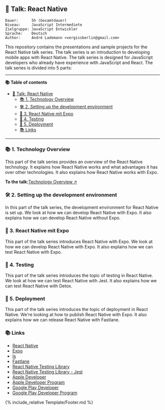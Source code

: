 ## 💬 Talk: React Native

```text
Dauer:      5h (Gesamtdauer)
Niveau:     JavaScript Intermediete
Zielgruppe: JavaScript Entwickler
Sprache:    Deutsch
Author:     André Lademann <vergissberlin@gmail.com>
```

This repository contains the presentations and sample projects for the React Native talk series. The talk series is an introduction to developing mobile apps with React Native. The talk series is designed for JavaScript developers who already have experience with JavaScript and React. The talk series is divided into 5 parts:

* * *

**📚 Table of contents**

-   [💬 Talk: React Native](#-talk-react-native)
    -   [📚 1. Technology Overview](#-1-technologie-überblick)
    -   [🛠 2. Setting up the development environment](#-2-einrichtung-der-entwicklungsumgebung)
    -   [📱 3. React Native mit Expo](#-3-react-native-mit-expo)
    -   [🧪 4. Testing](#-4-testing)
    -   [🚀 5. Deployment](#-5-deployment)
    -   [📚 Links](#-links)

* * *

### 📚 1. Technology Overview

This part of the talk series provides an overview of the React Native technology. It explains how React Native works and what advantages it has over other technologies. It also explains how React Native works with Expo.

**To the talk:**[Technology Overview ↗](./Talks/01_technology.md)

### 🛠 2. Setting up the development environment

In this part of the talk series, the development environment for React Native is set up. We look at how we can develop React Native with Expo. It also explains how we can develop React Native without Expo.

### 📱 3. React Native mit Expo

This part of the talk series introduces React Native with Expo. We look at how we can develop React Native with Expo. It also explains how we can test React Native with Expo.

### 🧪 4. Testing

This part of the talk series introduces the topic of testing in React Native. We look at how we can test React Native with Jest. It also explains how we can test React Native with Detox.

### 🚀 5. Deployment

This part of the talk series introduces the topic of deployment in React Native. We're looking at how to publish React Native with Expo. It also explains how we can release React Native with Fastlane.

### 📚 Links

-   [React Native](https://reactnative.dev/)
-   [Expo](https://expo.io/)
-   [Is](https://jestjs.io/)
-   [Fastlane](https://fastlane.tools/)
-   [React Native Testing Library](https://callstack.github.io/react-native-testing-library/)
-   [React Native Testing Library - Jest](https://callstack.github.io/react-native-testing-library/docs/api-jest)
-   [Apple Developer](https://developer.apple.com/)
-   [Apple Developer Program](https://developer.apple.com/programs/)
-   [Google Play Developer](https://play.google.com/apps/publish/)
-   [Google Play Developer Program](https://play.google.com/apps/publish/signup/)

{% include_relative Template/Footer.md %}
